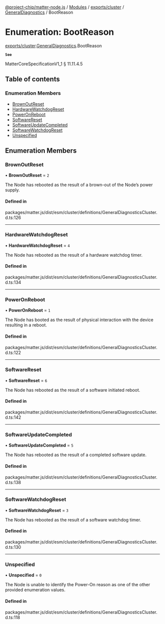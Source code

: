 [@project-chip/matter-node.js](../README.md) / [Modules](../modules.md) / [exports/cluster](../modules/exports_cluster.md) / [GeneralDiagnostics](../modules/exports_cluster.GeneralDiagnostics.md) / BootReason

# Enumeration: BootReason

[exports/cluster](../modules/exports_cluster.md).[GeneralDiagnostics](../modules/exports_cluster.GeneralDiagnostics.md).BootReason

**`See`**

MatterCoreSpecificationV1_1 § 11.11.4.5

## Table of contents

### Enumeration Members

- [BrownOutReset](exports_cluster.GeneralDiagnostics.BootReason.md#brownoutreset)
- [HardwareWatchdogReset](exports_cluster.GeneralDiagnostics.BootReason.md#hardwarewatchdogreset)
- [PowerOnReboot](exports_cluster.GeneralDiagnostics.BootReason.md#poweronreboot)
- [SoftwareReset](exports_cluster.GeneralDiagnostics.BootReason.md#softwarereset)
- [SoftwareUpdateCompleted](exports_cluster.GeneralDiagnostics.BootReason.md#softwareupdatecompleted)
- [SoftwareWatchdogReset](exports_cluster.GeneralDiagnostics.BootReason.md#softwarewatchdogreset)
- [Unspecified](exports_cluster.GeneralDiagnostics.BootReason.md#unspecified)

## Enumeration Members

### BrownOutReset

• **BrownOutReset** = ``2``

The Node has rebooted as the result of a brown-out of the Node’s power supply.

#### Defined in

packages/matter.js/dist/esm/cluster/definitions/GeneralDiagnosticsCluster.d.ts:126

___

### HardwareWatchdogReset

• **HardwareWatchdogReset** = ``4``

The Node has rebooted as the result of a hardware watchdog timer.

#### Defined in

packages/matter.js/dist/esm/cluster/definitions/GeneralDiagnosticsCluster.d.ts:134

___

### PowerOnReboot

• **PowerOnReboot** = ``1``

The Node has booted as the result of physical interaction with the device resulting in a reboot.

#### Defined in

packages/matter.js/dist/esm/cluster/definitions/GeneralDiagnosticsCluster.d.ts:122

___

### SoftwareReset

• **SoftwareReset** = ``6``

The Node has rebooted as the result of a software initiated reboot.

#### Defined in

packages/matter.js/dist/esm/cluster/definitions/GeneralDiagnosticsCluster.d.ts:142

___

### SoftwareUpdateCompleted

• **SoftwareUpdateCompleted** = ``5``

The Node has rebooted as the result of a completed software update.

#### Defined in

packages/matter.js/dist/esm/cluster/definitions/GeneralDiagnosticsCluster.d.ts:138

___

### SoftwareWatchdogReset

• **SoftwareWatchdogReset** = ``3``

The Node has rebooted as the result of a software watchdog timer.

#### Defined in

packages/matter.js/dist/esm/cluster/definitions/GeneralDiagnosticsCluster.d.ts:130

___

### Unspecified

• **Unspecified** = ``0``

The Node is unable to identify the Power-On reason as one of the other provided enumeration values.

#### Defined in

packages/matter.js/dist/esm/cluster/definitions/GeneralDiagnosticsCluster.d.ts:118
